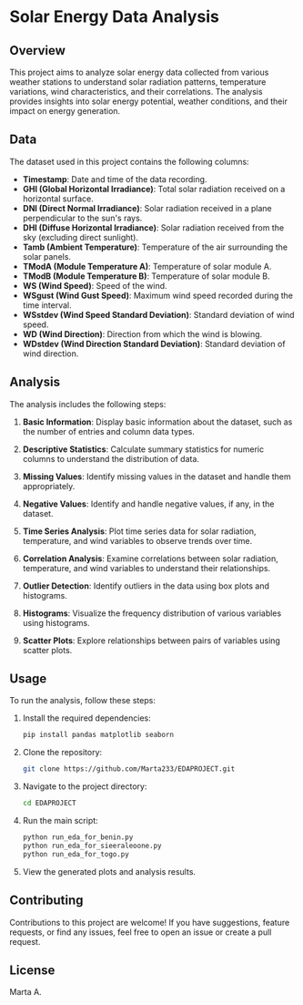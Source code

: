 # Solar Energy Data Analysis

## Overview

This project aims to analyze solar energy data collected from various weather stations to understand solar radiation patterns, temperature variations, wind characteristics, and their correlations. The analysis provides insights into solar energy potential, weather conditions, and their impact on energy generation.

## Data

The dataset used in this project contains the following columns:

- **Timestamp**: Date and time of the data recording.
- **GHI (Global Horizontal Irradiance)**: Total solar radiation received on a horizontal surface.
- **DNI (Direct Normal Irradiance)**: Solar radiation received in a plane perpendicular to the sun's rays.
- **DHI (Diffuse Horizontal Irradiance)**: Solar radiation received from the sky (excluding direct sunlight).
- **Tamb (Ambient Temperature)**: Temperature of the air surrounding the solar panels.
- **TModA (Module Temperature A)**: Temperature of solar module A.
- **TModB (Module Temperature B)**: Temperature of solar module B.
- **WS (Wind Speed)**: Speed of the wind.
- **WSgust (Wind Gust Speed)**: Maximum wind speed recorded during the time interval.
- **WSstdev (Wind Speed Standard Deviation)**: Standard deviation of wind speed.
- **WD (Wind Direction)**: Direction from which the wind is blowing.
- **WDstdev (Wind Direction Standard Deviation)**: Standard deviation of wind direction.

## Analysis

The analysis includes the following steps:

1. **Basic Information**: Display basic information about the dataset, such as the number of entries and column data types.
2. **Descriptive Statistics**: Calculate summary statistics for numeric columns to understand the distribution of data.

3. **Missing Values**: Identify missing values in the dataset and handle them appropriately.

4. **Negative Values**: Identify and handle negative values, if any, in the dataset.

5. **Time Series Analysis**: Plot time series data for solar radiation, temperature, and wind variables to observe trends over time.

6. **Correlation Analysis**: Examine correlations between solar radiation, temperature, and wind variables to understand their relationships.

7. **Outlier Detection**: Identify outliers in the data using box plots and histograms.

8. **Histograms**: Visualize the frequency distribution of various variables using histograms.

9. **Scatter Plots**: Explore relationships between pairs of variables using scatter plots.

## Usage

To run the analysis, follow these steps:

1. Install the required dependencies:

   ```bash
   pip install pandas matplotlib seaborn
   ```

2. Clone the repository:

   ```bash
   git clone https://github.com/Marta233/EDAPROJECT.git
   ```

3. Navigate to the project directory:

   ```bash
   cd EDAPROJECT
   ```

4. Run the main script:

   ```bash
   python run_eda_for_benin.py
   python run_eda_for_sieeraleoone.py
   python run_eda_for_togo.py
   ```

5. View the generated plots and analysis results.

## Contributing

Contributions to this project are welcome! If you have suggestions, feature requests, or find any issues, feel free to open an issue or create a pull request.

## License

Marta A.
